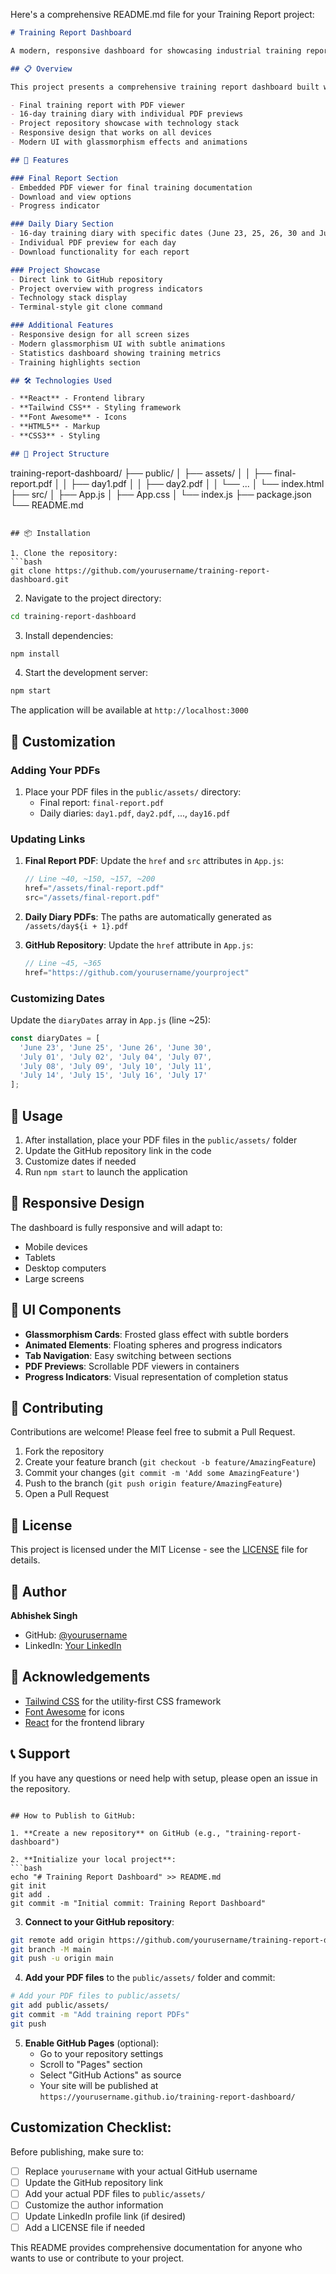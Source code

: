 Here's a comprehensive README.md file for your Training Report project:

```markdown
# Training Report Dashboard

A modern, responsive dashboard for showcasing industrial training reports including final documentation, daily diaries, and project repository links.

## 📋 Overview

This project presents a comprehensive training report dashboard built with React and Tailwind CSS. It features:

- Final training report with PDF viewer
- 16-day training diary with individual PDF previews
- Project repository showcase with technology stack
- Responsive design that works on all devices
- Modern UI with glassmorphism effects and animations

## 🚀 Features

### Final Report Section
- Embedded PDF viewer for final training documentation
- Download and view options
- Progress indicator

### Daily Diary Section
- 16-day training diary with specific dates (June 23, 25, 26, 30 and July 01, 02, 04, 07, 08, 09, 10, 11, 14, 15, 16, 17)
- Individual PDF preview for each day
- Download functionality for each report

### Project Showcase
- Direct link to GitHub repository
- Project overview with progress indicators
- Technology stack display
- Terminal-style git clone command

### Additional Features
- Responsive design for all screen sizes
- Modern glassmorphism UI with subtle animations
- Statistics dashboard showing training metrics
- Training highlights section

## 🛠️ Technologies Used

- **React** - Frontend library
- **Tailwind CSS** - Styling framework
- **Font Awesome** - Icons
- **HTML5** - Markup
- **CSS3** - Styling

## 📁 Project Structure

```
training-report-dashboard/
├── public/
│   ├── assets/
│   │   ├── final-report.pdf
│   │   ├── day1.pdf
│   │   ├── day2.pdf
│   │   └── ...
│   └── index.html
├── src/
│   ├── App.js
│   ├── App.css
│   └── index.js
├── package.json
└── README.md
```

## 📦 Installation

1. Clone the repository:
```bash
git clone https://github.com/yourusername/training-report-dashboard.git
```

2. Navigate to the project directory:
```bash
cd training-report-dashboard
```

3. Install dependencies:
```bash
npm install
```

4. Start the development server:
```bash
npm start
```

The application will be available at `http://localhost:3000`

## 🎨 Customization

### Adding Your PDFs

1. Place your PDF files in the `public/assets/` directory:
   - Final report: `final-report.pdf`
   - Daily diaries: `day1.pdf`, `day2.pdf`, ..., `day16.pdf`

### Updating Links

1. **Final Report PDF**: Update the `href` and `src` attributes in `App.js`:
   ```jsx
   // Line ~40, ~150, ~157, ~200
   href="/assets/final-report.pdf"
   src="/assets/final-report.pdf"
   ```

2. **Daily Diary PDFs**: The paths are automatically generated as `/assets/day${i + 1}.pdf`

3. **GitHub Repository**: Update the `href` attribute in `App.js`:
   ```jsx
   // Line ~45, ~365
   href="https://github.com/yourusername/yourproject"
   ```

### Customizing Dates

Update the `diaryDates` array in `App.js` (line ~25):
```js
const diaryDates = [
  'June 23', 'June 25', 'June 26', 'June 30',
  'July 01', 'July 02', 'July 04', 'July 07',
  'July 08', 'July 09', 'July 10', 'July 11',
  'July 14', 'July 15', 'July 16', 'July 17'
];
```

## 🎯 Usage

1. After installation, place your PDF files in the `public/assets/` folder
2. Update the GitHub repository link in the code
3. Customize dates if needed
4. Run `npm start` to launch the application

## 📱 Responsive Design

The dashboard is fully responsive and will adapt to:
- Mobile devices
- Tablets
- Desktop computers
- Large screens

## 🎨 UI Components

- **Glassmorphism Cards**: Frosted glass effect with subtle borders
- **Animated Elements**: Floating spheres and progress indicators
- **Tab Navigation**: Easy switching between sections
- **PDF Previews**: Scrollable PDF viewers in containers
- **Progress Indicators**: Visual representation of completion status

## 🤝 Contributing

Contributions are welcome! Please feel free to submit a Pull Request.

1. Fork the repository
2. Create your feature branch (`git checkout -b feature/AmazingFeature`)
3. Commit your changes (`git commit -m 'Add some AmazingFeature'`)
4. Push to the branch (`git push origin feature/AmazingFeature`)
5. Open a Pull Request

## 📄 License

This project is licensed under the MIT License - see the [LICENSE](LICENSE) file for details.

## 👤 Author

**Abhishek Singh**

- GitHub: [@yourusername](https://github.com/yourusername)
- LinkedIn: [Your LinkedIn](https://linkedin.com/in/yourprofile)

## 🙏 Acknowledgements

- [Tailwind CSS](https://tailwindcss.com/) for the utility-first CSS framework
- [Font Awesome](https://fontawesome.com/) for icons
- [React](https://reactjs.org/) for the frontend library

## 📞 Support

If you have any questions or need help with setup, please open an issue in the repository.
```

## How to Publish to GitHub:

1. **Create a new repository** on GitHub (e.g., "training-report-dashboard")

2. **Initialize your local project**:
```bash
echo "# Training Report Dashboard" >> README.md
git init
git add .
git commit -m "Initial commit: Training Report Dashboard"
```

3. **Connect to your GitHub repository**:
```bash
git remote add origin https://github.com/yourusername/training-report-dashboard.git
git branch -M main
git push -u origin main
```

4. **Add your PDF files** to the `public/assets/` folder and commit:
```bash
# Add your PDF files to public/assets/
git add public/assets/
git commit -m "Add training report PDFs"
git push
```

5. **Enable GitHub Pages** (optional):
   - Go to your repository settings
   - Scroll to "Pages" section
   - Select "GitHub Actions" as source
   - Your site will be published at `https://yourusername.github.io/training-report-dashboard/`

## Customization Checklist:

Before publishing, make sure to:
- [ ] Replace `yourusername` with your actual GitHub username
- [ ] Update the GitHub repository link
- [ ] Add your actual PDF files to `public/assets/`
- [ ] Customize the author information
- [ ] Update LinkedIn profile link (if desired)
- [ ] Add a LICENSE file if needed

This README provides comprehensive documentation for anyone who wants to use or contribute to your project.

